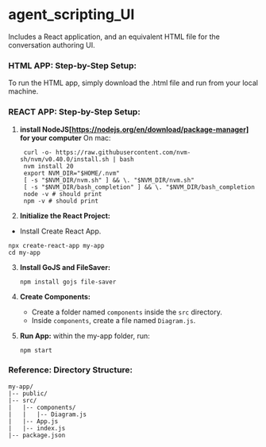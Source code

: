 # agent_scripting_UI
Includes a React application, and an equivalent HTML file for the conversation authoring UI.

### HTML APP: Step-by-Step Setup:
To run the HTML app, simply download the .html file and run from your local machine.

### REACT APP: Step-by-Step Setup:

1. **install NodeJS[https://nodejs.org/en/download/package-manager] for your computer**
   On mac:
    ```
     curl -o- https://raw.githubusercontent.com/nvm-sh/nvm/v0.40.0/install.sh | bash
     nvm install 20
     export NVM_DIR="$HOME/.nvm"
     [ -s "$NVM_DIR/nvm.sh" ] && \. "$NVM_DIR/nvm.sh"
     [ -s "$NVM_DIR/bash_completion" ] && \. "$NVM_DIR/bash_completion
     node -v # should print 
     npm -v # should print
    ```
4.  **Initialize the React Project:**
   * Install Create React App.
   ```
   npx create-react-app my-app
   cd my-app
   ```

3. **Install GoJS and FileSaver:**
   ```
   npm install gojs file-saver
   ```

4. **Create Components:**
   * Create a folder named `components` inside the `src` directory.
   * Inside `components`, create a file named `Diagram.js`.
  
5. **Run App:**
   within the my-app folder, run:
   ```
   npm start
   ```


### Reference: Directory Structure:
```
my-app/
|-- public/
|-- src/
|   |-- components/
|   |   |-- Diagram.js
|   |-- App.js
|   |-- index.js
|-- package.json
```


